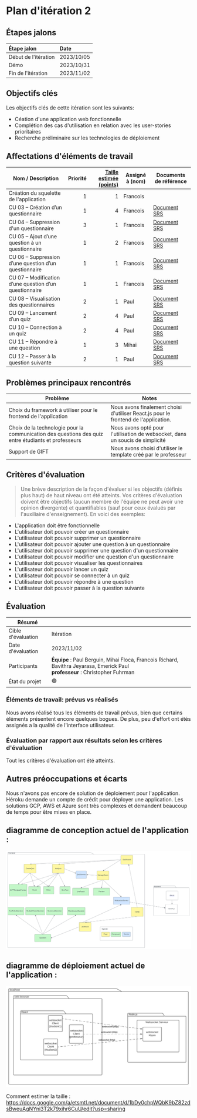 # Plan d'itération 2

## Étapes jalons

| Étape jalon          | Date       |
| :------------------- | :--------- |
| Début de l'itération | 2023/10/05 |
| Démo                 | 2023/10/31 |
| Fin de l'itération   | 2023/11/02 |

## Objectifs clés

Les objectifs clés de cette itération sont les suivants:

-   Céation d'une application web fonctionnelle
-   Complétion des cas d'utilisation en relation avec les user-stories prioritaires
-   Recherche préliminaire sur les technologies de déploiement

## Affectations d'éléments de travail

| Nom / Description                                      | Priorité | [Taille estimée (points)](#commentEstimer 'Comment estimer?') | Assigné à (nom) | Documents de référence                         |
| ------------------------------------------------------ | -------: | ------------------------------------------------------------: | --------------- | ---------------------------------------------- |
| Création du squelette de l'application                 |        1 |                                                             1 | Francois        |                                                |
| CU 03 – Création d’un questionnaire                    |        1 |                                                             4 | Francois        | [Document SRS](./documentation/SRS-PFE004.pdf) |
| CU 04 – Suppression d'un questionnaire                 |        3 |                                                             1 | Francois        | [Document SRS](./documentation/SRS-PFE004.pdf) |
| CU 05 – Ajout d’une question à un questionnaire        |        1 |                                                             2 | Francois        | [Document SRS](./documentation/SRS-PFE004.pdf) |
| CU 06 – Suppression d’une question d’un questionnaire  |        1 |                                                             1 | Francois        | [Document SRS](./documentation/SRS-PFE004.pdf) |
| CU 07 – Modification d’une question d’un questionnaire |        1 |                                                             1 | Francois        | [Document SRS](./documentation/SRS-PFE004.pdf) |
| CU 08 – Visualisation des questionnaires               |        2 |                                                             1 | Paul            | [Document SRS](./documentation/SRS-PFE004.pdf) |
| CU 09 – Lancement d’un quiz                            |        2 |                                                             4 | Paul            | [Document SRS](./documentation/SRS-PFE004.pdf) |
| CU 10 – Connection à un quiz                           |        2 |                                                             4 | Paul            | [Document SRS](./documentation/SRS-PFE004.pdf) |
| CU 11 – Répondre à une question                        |        1 |                                                             3 | Mihai           | [Document SRS](./documentation/SRS-PFE004.pdf) |
| CU 12 – Passer à la question suivante                  |        2 |                                                             1 | Paul            | [Document SRS](./documentation/SRS-PFE004.pdf) |

## Problèmes principaux rencontrés

| Problème                                                                                            | Notes                                                                               |
| --------------------------------------------------------------------------------------------------- | ----------------------------------------------------------------------------------- |
| Choix du framework à utiliser pour le frontend de l'application                                     | Nous avons finalement choisi d'utiliser React.js pour le frontend de l'application. |
| Choix de la technologie pour la communication des questions des quiz entre étudiants et professeurs | Nous avons opté pour l'utilisation de websocket, dans un soucis de simplicité       |
| Support de GIFT                                                                                     | Nous avons choisi d'utiliser le template créé par le professeur                     |

## Critères d'évaluation

> Une brève description de la façon d'évaluer si les objectifs (définis plus haut) de haut niveau ont été atteints.
> Vos critères d'évaluation doivent être objectifs (aucun membre de l'équipe ne peut avoir une opinion divergente) et quantifiables (sauf pour ceux évalués par l'auxiliaire d'enseignement). En voici des exemples:

-   L'application doit être fonctionnelle
-   L'utilisateur doit pouvoir créer un questionnaire
-   L'utilisateur doit pouvoir supprimer un questionnaire
-   L'utilisateur doit pouvoir ajouter une question à un questionnaire
-   L'utilisateur doit pouvoir supprimer une question d'un questionnaire
-   L'utilisateur doit pouvoir modifier une question d'un questionnaire
-   L'utilisateur doit pouvoir visualiser les questionnaires
-   L'utilisateur doit pouvoir lancer un quiz
-   L'utilisateur doit pouvoir se connecter à un quiz
-   L'utilisateur doit pouvoir répondre à une question
-   L'utilisateur doit pouvoir passer à la question suivante

## Évaluation

| Résumé             |                                                                                                                                    |
| ------------------ | ---------------------------------------------------------------------------------------------------------------------------------- |
| Cible d'évaluation | Itération                                                                                                                          |
| Date d'évaluation  | 2023/11/02                                                                                                                         |
| Participants       | **Équipe** : Paul Berguin, Mihai Floca, Francois Richard, Bavithra Jeyarasa, Emerick Paul<br> **professeur** : Christopher Fuhrman |
| État du projet     | 🟢                                                                                                                                 |

### Éléments de travail: prévus vs réalisés

Nous avons réalisé tous les éléments de travail prévus, bien que certains éléments présentent encore quelques bogues. De plus, peu d'effort ont étés assignés a la qualité de l'interface utilisateur.

### Évaluation par rapport aux résultats selon les critères d'évaluation

Tout les critères d'évaluation ont été atteints.

## Autres préoccupations et écarts

Nous n'avons pas encore de solution de déploiement pour l'application. Héroku demande un compte de crédit pour déployer une application. Les solutions GCP, AWS et Azure sont très complexes et demandent beaucoup de temps pour être mises en place.

## diagramme de conception actuel de l'application :

![Alt text](./documentation/Diagramme_de_conception_iteration2.svg 'Diagramme de conception')

## diagramme de déploiement actuel de l'application :

![Alt text](./documentation/Diagramme_de_deploiement_iteration2.svg 'Diagramme de déploiement')

<a name="commentEstimer">Comment estimer la taille :</a>
<https://docs.google.com/a/etsmtl.net/document/d/1bDy0chpWQbK9bZ82zdsBweuAgNYni3T2k79xihr6CuU/edit?usp=sharing>
